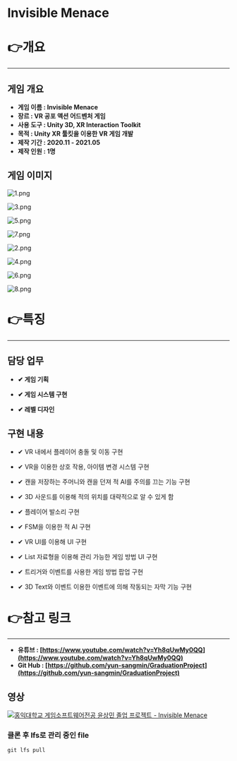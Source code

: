 # Invisible Menace

# 👉개요

---

## 게임 개요

- **게임 이름 : Invisible Menace**
- **장르 : VR 공포 액션 어드벤처 게임**
- **사용 도구 : Unity 3D, XR Interaction Toolkit**
- **목적 : Unity XR 툴킷을 이용한 VR 게임 개발**
- **제작 기간 : 2020.11 - 2021.05**
- **제작 인원 : 1명**

## 게임 이미지

![1.png](Invisible%20Menace%2018166e0b5f964ddb9d3ab7cc6f8cfb65/1.png)

![3.png](Invisible%20Menace%2018166e0b5f964ddb9d3ab7cc6f8cfb65/3.png)

![5.png](Invisible%20Menace%2018166e0b5f964ddb9d3ab7cc6f8cfb65/5.png)

![7.png](Invisible%20Menace%2018166e0b5f964ddb9d3ab7cc6f8cfb65/7.png)

![2.png](Invisible%20Menace%2018166e0b5f964ddb9d3ab7cc6f8cfb65/2.png)

![4.png](Invisible%20Menace%2018166e0b5f964ddb9d3ab7cc6f8cfb65/4.png)

![6.png](Invisible%20Menace%2018166e0b5f964ddb9d3ab7cc6f8cfb65/6.png)

![8.png](Invisible%20Menace%2018166e0b5f964ddb9d3ab7cc6f8cfb65/8.png)

# 👉특징

---

## 담당 업무

 - **✔ 게임 기획**

 - **✔ 게임 시스템 구현**

 - **✔ 레벨 디자인**

## 구현 내용

 - ✔ VR 내에서 플레이어 충돌 및 이동 구현

 - ✔ VR을 이용한 상호 작용, 아이템 변경 시스템 구현

 - ✔ 캔을 저장하는 주머니와 캔을 던져 적 AI를 주의를 끄는 기능 구현

 - ✔ 3D 사운드를 이용해 적의 위치를 대략적으로 알 수 있게 함

 - ✔ 플레이어 발소리 구현

 - ✔ FSM을 이용한 적 AI 구현

 - ✔ VR UI를 이용해 UI 구현

 - ✔ List 자료형을 이용해 관리 가능한 게임 방법 UI 구현

 - ✔ 트리거와 이벤트를 사용한 게임 방법 팝업 구현

 - ✔ 3D Text와 이벤트 이용한 이벤트에 의해 작동되는 자막 기능 구현

# 👉참고 링크

---

- **유튜브 : [https://www.youtube.com/watch?v=Yh8qUwMy0QQ](https://www.youtube.com/watch?v=Yh8qUwMy0QQ)**
- **Git Hub : [https://github.com/yun-sangmin/GraduationProject](https://github.com/yun-sangmin/GraduationProject)**

## 영상

[![홍익대학교 게임소프트웨어전공 윤상민 졸업 프로젝트 - Invisible Menace](https://img.youtube.com/vi/Yh8qUwMy0QQ/0.jpg)](https://www.youtube.com/watch?v=Yh8qUwMy0QQ "홍익대학교 게임소프트웨어전공 윤상민 졸업 프로젝트 - Invisible Menace")

### 클론 후 lfs로 관리 중인 file 
`git lfs pull`
